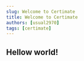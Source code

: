 ```yaml
---
slug: Welcome to Certimate
title: Welcome to Certimate
authors: [usual2970]
tags: [certimate]
---
```



## Hellow world!